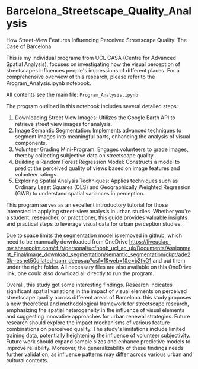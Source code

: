 # Barcelona_Streetscape_Quality_Analysis
How Street-View Features Influencing Perceived Streetscape Quality: The Case of Barcelona

This is my individual programe from UCL CASA (Centre for Advanced Spatial Analysis), focuses on investigating how the visual perception of streetscapes influences people's impressions of different places. For a comprehensive overview of this research, please refer to the Program_Analysis.ipynb notebook.

All contents see the main file: `Program_Analysis.ipynb`

The program outlined in this notebook includes several detailed steps:
1. Downloading Street View Images: Utilizes the Google Earth API to retrieve street view images for analysis.
2. Image Semantic Segmentation: Implements advanced techniques to segment images into meaningful parts, enhancing the analysis of visual components.
3. Volunteer Grading Mini-Program: Engages volunteers to grade images, thereby collecting subjective data on streetscape quality.
4. Building a Random Forest Regression Model: Constructs a model to predict the perceived quality of views based on image features and volunteer ratings.
5. Exploring Spatial Analysis Techniques: Applies techniques such as Ordinary Least Squares (OLS) and Geographically Weighted Regression (GWR) to understand spatial variances in perception.

This program serves as an excellent introductory tutorial for those interested in applying street-view analysis in urban studies. Whether you're a student, researcher, or practitioner, this guide provides valuable insights and practical steps to leverage visual data for urban perception studies.

Due to space limits the segmentation model is removed in github, which need to be mannually downloaded from OneDrive https://liveuclac-my.sharepoint.com/:f:/r/personal/ucfnonb_ucl_ac_uk/Documents/Assignment_Final/image_download_segmentation/semantic_segmentation/ckpt/ade20k-resnet50dilated-ppm_deepsup?csf=1&web=1&e=b2tkG1  and put them under the right folder. All necessary files are also available on this OneDrive link, one could also download all directly to run the program.

Overall, this study got some interesting findings. Research indicates significant spatial variations in the impact of visual elements on perceived streetscape quality across different areas of Barcelona. this study proposes a new theoretical and methodological framework for streetscape research, emphasizing the spatial heterogeneity in the influence of visual elements and suggesting innovative approaches for urban renewal strategies. Future research should explore the impact mechanisms of various feature combinations on perceived quality. The study's limitations include limited training data, potentially heightening the influence of volunteer subjectivity. Future work should expand sample sizes and enhance predictive models to improve reliability. Moreover, the generalizability of these findings needs further validation, as influence patterns may differ across various urban and cultural contexts.


